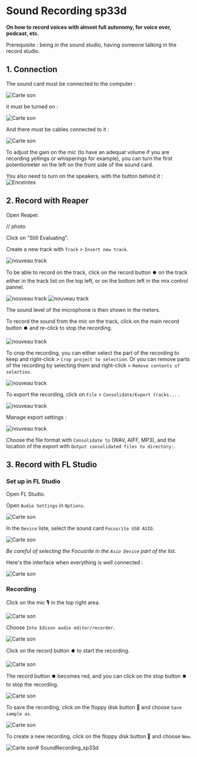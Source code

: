 # Sound Recording sp33d

**On how to record voices with almost full autonomy, for voice over, podcast, etc.**

Prerequisite : being in the sound studio, having someone talking in the record studio.

## 1. Connection

The sound card must be connected to the computer :

![Carte son](./images/img1.jpg)

it must be turned on :

![Carte son](./images/img2.jpg)

And there must be cables connected to it :

![Carte son](./images/img3.jpg)

To adjust the gain on the mic (to have an adequat volume if you are recording yellings or whisperings for example), you can turn the first potentiometer on the left on the front side of the sound card.

You also need to turn on the speakers, with the button behind it :
![Enceintes](./images/img4.jpg)

## 2. Record with Reaper

Open Reaper.

// photo

Click on "Still Evaluating".

Create a new track with `Track` > `Insert new track`.

![nouveau track](./images/screen1.png)

To be able to record on the track, click on the record button ⏺️ on the track either in the track list on the top left, or on the bottom left in the mix control pannel.

![nouveau track](./images/screen2.png)
![nouveau track](./images/screen3.png)

The sound level of the microphone is then shown in the meters.

To record the sound from the mic on the track, click on the main record button ⏺️ and re-click to stop the recording.

![nouveau track](./images/screen4.png)

To crop the recording, you can either select the part of the recording to keep and right-click > `Crop project to selection`.
Or you can remove parts of the recording by selecting them and right-click > `Remove contents of selection`.

![nouveau track](./images/screen5.png)

To export the recording, click on `File` > `Consolidate/Export tracks...` .

![nouveau track](./images/screen6.png)

Manage export settings :

![nouveau track](./images/screen7.png)

Choose the file format with `Consolidate to` (WAV, AIFF, MP3), and the location of the export with `Output consolidated files to directory:`.

## 3. Record with FL Studio

### Set up in FL Studio

Open FL Studio.

Open `Audio Settings` in `Options`.

![Carte son](./images/capture2.png)

In the `Device` liste, select the sound card `Focusrite USB ASIO`.

![Carte son](./images/capture3.png)

*Be careful of selecting the Focusrite in the `Asio Device` part of the list.*

Here's the interface when everything is well connected :

![Carte son](./images/capture4.png)

### Recording

Click on the mic 🎙️ in the top right area.

![Carte son](./images/capture1.png)

Choose `Into Edison audio editor/recorder`.

![Carte son](./images/capture5.png)

Click on the record button ⏺️ to start the recording.

![Carte son](./images/capture6.png)

The record button ⏺️ becomes red, and you can click on the stop button ⏹️ to stop the recording.

![Carte son](./images/capture7.png)

To save the recording, click on the floppy disk button 💾 and choose `Save sample as`.

![Carte son](./images/capture9.png)

To create a new recording, click on the floppy disk button 💾 and choose `New`.

![Carte son](./images/capture8.png)# SoundRecording_sp33d
